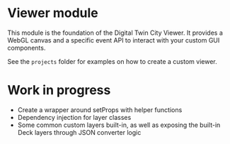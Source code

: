 # Viewer module

This module is the foundation of the Digital Twin City Viewer. It provides a WebGL canvas and a specific event API to interact with your custom GUI components.

See the `projects` folder for examples on how to create a custom viewer.

# Work in progress

- Create a wrapper around setProps with helper functions
- Dependency injection for layer classes
- Some common custom layers built-in, as well as exposing the built-in Deck layers through JSON converter logic
